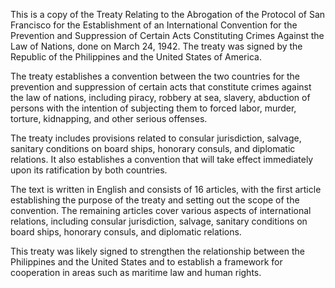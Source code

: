 This is a copy of the Treaty Relating to the Abrogation of the Protocol of San Francisco for the Establishment of an International Convention for the Prevention and Suppression of Certain Acts Constituting Crimes Against the Law of Nations, done on March 24, 1942. The treaty was signed by the Republic of the Philippines and the United States of America.

The treaty establishes a convention between the two countries for the prevention and suppression of certain acts that constitute crimes against the law of nations, including piracy, robbery at sea, slavery, abduction of persons with the intention of subjecting them to forced labor, murder, torture, kidnapping, and other serious offenses.

The treaty includes provisions related to consular jurisdiction, salvage, sanitary conditions on board ships, honorary consuls, and diplomatic relations. It also establishes a convention that will take effect immediately upon its ratification by both countries.

The text is written in English and consists of 16 articles, with the first article establishing the purpose of the treaty and setting out the scope of the convention. The remaining articles cover various aspects of international relations, including consular jurisdiction, salvage, sanitary conditions on board ships, honorary consuls, and diplomatic relations.

This treaty was likely signed to strengthen the relationship between the Philippines and the United States and to establish a framework for cooperation in areas such as maritime law and human rights.